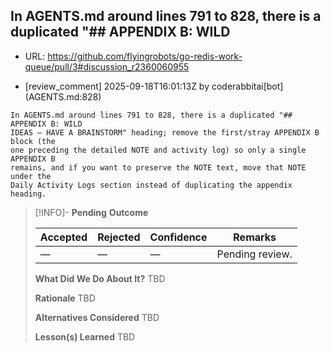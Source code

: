 ## In AGENTS.md around lines 791 to 828, there is a duplicated "## APPENDIX B: WILD

- URL: https://github.com/flyingrobots/go-redis-work-queue/pull/3#discussion_r2360060955

- [review_comment] 2025-09-18T16:01:13Z by coderabbitai[bot] (AGENTS.md:828)

```text
In AGENTS.md around lines 791 to 828, there is a duplicated "## APPENDIX B: WILD
IDEAS — HAVE A BRAINSTORM" heading; remove the first/stray APPENDIX B block (the
one preceding the detailed NOTE and activity log) so only a single APPENDIX B
remains, and if you want to preserve the NOTE text, move that NOTE under the
Daily Activity Logs section instead of duplicating the appendix heading.
```

> [!INFO]- **Pending**
> **Outcome**
> 
> | Accepted | Rejected | Confidence | Remarks |
> |----------|----------|------------|---------|
> | — | — | — | Pending review. |
>
> **What Did We Do About It?**
> TBD
>
> **Rationale**
> TBD
>
> **Alternatives Considered**
> TBD
>
> **Lesson(s) Learned**
> TBD
